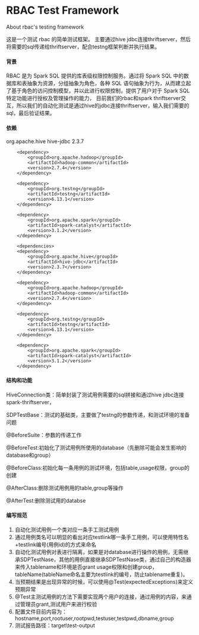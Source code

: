 # RBAC Test Framework

About rbac's testing framework


这是一个测试 rbac 的简单测试框架。 主要通过hive jdbc连接thriftserver，然后将需要的sql传递给thriftserver，配合testng框架判断并执行结果。

#### 背景

RBAC 是为 Spark SQL 提供的库表级权限控制服务。通过将 Spark SQL 中的数据库和表抽象为资源，分组抽象为角色，各种 SQL 语句抽象为行为，从而建立起了基于角色的访问控制模型，并以此进行权限控制，提供了用户对于 Spark SQL 特定功能进行授权及管理操作的能力， 目前我们的rbac和spark thriftserver交互，所以我们的自动化测试是通过hive的jdbc连接thriftserver，输入我们需要的sql，最后验证结果。



#### 依赖

<dependencies>
        <dependency>
            <groupId>org.apache.hive</groupId>
            <artifactId>hive-jdbc</artifactId>
            <version>2.3.7</version>
        </dependency>

        <dependency>
            <groupId>org.apache.hadoop</groupId>
            <artifactId>hadoop-common</artifactId>
            <version>2.7.4</version>
        </dependency>

        <dependency>
            <groupId>org.testng</groupId>
            <artifactId>testng</artifactId>
            <version>6.13.1</version>
        </dependency>

        <dependency>
            <groupId>org.apache.spark</groupId>
            <artifactId>spark-catalyst</artifactId>
            <version>3.1.2</version>
        </dependency>

        <dependencies>
        <dependency>
            <groupId>org.apache.hive</groupId>
            <artifactId>hive-jdbc</artifactId>
            <version>2.3.7</version>
        </dependency>

        <dependency>
            <groupId>org.apache.hadoop</groupId>
            <artifactId>hadoop-common</artifactId>
            <version>2.7.4</version>
        </dependency>

        <dependency>
            <groupId>org.testng</groupId>
            <artifactId>testng</artifactId>
            <version>6.13.1</version>
        </dependency>

        <dependency>
            <groupId>org.apache.spark</groupId>
            <artifactId>spark-catalyst</artifactId>
            <version>3.1.2</version>
        </dependency>

#### 结构和功能

HiveConnection类：简单封装了测试用例需要的sql拼接和通过hive jdbc连接spark-thriftserver，

SDPTestBase：测试的基础类，主要做了testng的参数传递，和测试环境的准备问题

@BeforeSuite：参数的传递工作

@BeforeTest:初始化了测试用例所使用的database（先删除可能会发生影响的database和group）

@BeforeClass:初始化每一条用例的测试环境，包括table,usage权限，group的创建

@AfterClass:删除测试用例用的table,group等操作

@AfterTest:删除测试用的databse



#### 编写规范

1. 自动化测试用例一个类对应一条手工测试用例
2. 通过用例类名可以明显的看出对应testlink哪一条手工用例，可以使用特性名+testlink编号(用例id)的方式来命名
3. 自动化测试用例对表进行隔离，如果是对database进行操作的用例，无需继承SDPTestNase，其他的用例直接继承SDPTestNase类，通过自己的构造器来传入tablename和环境是否grant usage权限和创建group，tableName(tableName命名主要为testlink的编号，防止tablename重复)。
4. 当预期结果是出现异常的时候，可以使用@Test(expectedExceptions)来定义预期异常
5. @Test主测试用例的方法下需要实现两个用户的连接，通过用例的内容，来通过管理员grant,测试用户来进行校验
6. 配置文件目前内容为：hostname,port,rootuser,rootpwd,testuser,testpwd,dbname,group
7. 测试报告路径：target\test-output

